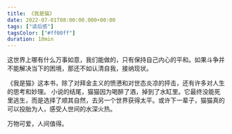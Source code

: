 ```yaml
---
title: 《我是猫》
date: 2022-07-01T08:00:00.000+00:00
tags: ["读后感"]
tagsColor: ["#ff00ff"]
duration: 10min
---
```


<span class="inline-block indent-2em">
这世界上哪有什么万事如意，我们能做的，只有保持自己内心的平和。如果斗争并不能解决当下的困境，那还不如认清自我，接纳现状。

《我是猫》这本书，除了对拜金主义的愤懑和对世态炎凉的抨击，还有许多对人生的思考和妙理。
小说的结尾，猫猫因为喝醉了酒，掉到了水缸里。它最终没能死里逃生，而是选择了顺其自然，去另一个世界获得太平。或许下一辈子，猫猫真的可以投胎为人，感受人世间的水深火热。

万物可爱，人间值得。
</span>

